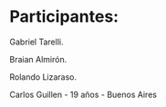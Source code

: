 # Participantes:

Gabriel Tarelli.

Braian Almirón.

Rolando Lizaraso.

Carlos Guillen - 19 años - Buenos Aires